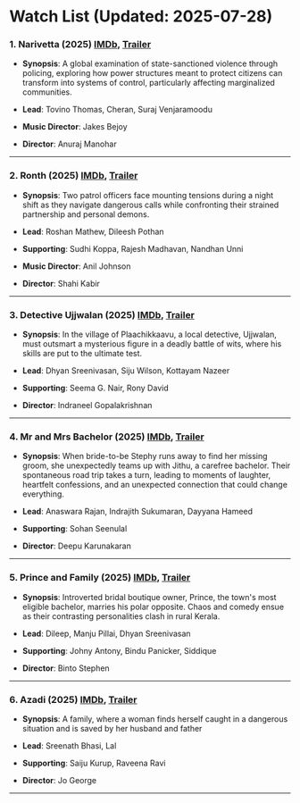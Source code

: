 # Watch List (Updated: 2025-07-28)

### 1. **Narivetta** (2025) [IMDb](https://www.imdb.com/title/tt28479285/), [Trailer](https://www.youtube.com/watch?v=SqSyU5tIV_8)

- **Synopsis**: A global examination of state-sanctioned violence through policing, exploring how power structures meant to protect citizens can transform into systems of control, particularly affecting marginalized communities.

- **Lead**: Tovino Thomas, Cheran, Suraj Venjaramoodu
- **Music Director**: Jakes Bejoy
- **Director**: Anuraj Manohar

---

### 2. **Ronth** (2025) [IMDb](https://www.imdb.com/title/tt33294533/), [Trailer](https://www.youtube.com/watch?v=7BgNdP8eTkk)

- **Synopsis**: Two patrol officers face mounting tensions during a night shift as they navigate dangerous calls while confronting their strained partnership and personal demons.

- **Lead**: Roshan Mathew, Dileesh Pothan
- **Supporting**: Sudhi Koppa, Rajesh Madhavan, Nandhan Unni
- **Music Director**: Anil Johnson
- **Director**: Shahi Kabir

---

### 3. **Detective Ujjwalan** (2025) [IMDb](https://en.wikipedia.org/wiki/Detective_Ujjwalan), [Trailer](https://www.youtube.com/watch?v=TJOjAaMrnTs)

- **Synopsis**: In the village of Plaachikkaavu, a local detective, Ujjwalan, must outsmart a mysterious figure in a deadly battle of wits, where his skills are put to the ultimate test.

- **Lead**: Dhyan Sreenivasan, Siju Wilson, Kottayam Nazeer
- **Supporting**: Seema G. Nair, Rony David
- **Director**: Indraneel Gopalakrishnan

---

### 4. **Mr and Mrs Bachelor** (2025) [IMDb](https://www.imdb.com/title/tt33029493/), [Trailer](https://www.youtube.com/watch?v=HbBpRwKeP4M)

- **Synopsis**: When bride-to-be Stephy  runs away to find her missing groom, she unexpectedly teams up with Jithu, a carefree bachelor. Their spontaneous road trip takes a turn, leading to moments of laughter, heartfelt confessions, and an unexpected connection that could change everything.

- **Lead**: Anaswara Rajan, Indrajith Sukumaran, Dayyana Hameed
- **Supporting**: Sohan Seenulal
- **Director**: Deepu Karunakaran

---

### 5. **Prince and Family** (2025) [IMDb](https://www.imdb.com/title/tt32105116/), [Trailer](https://www.youtube.com/watch?v=XXsewmjMDt0)

- **Synopsis**: Introverted bridal boutique owner, Prince, the town's most eligible bachelor, marries his polar opposite. Chaos and comedy ensue as their contrasting personalities clash in rural Kerala.

- **Lead**: Dileep, Manju Pillai, Dhyan Sreenivasan
- **Supporting**: Johny Antony, Bindu Panicker, Siddique
- **Director**: Binto Stephen

---

### 6. **Azadi** (2025) [IMDb](https://www.imdb.com/title/tt27494358/), [Trailer](https://www.youtube.com/watch?v=OR6olYhRm4s)

- **Synopsis**: A family, where a woman finds herself caught in a dangerous situation and is saved by her husband and father

- **Lead**: Sreenath Bhasi, Lal
- **Supporting**: Saiju Kurup, Raveena Ravi
- **Director**: Jo George

---

